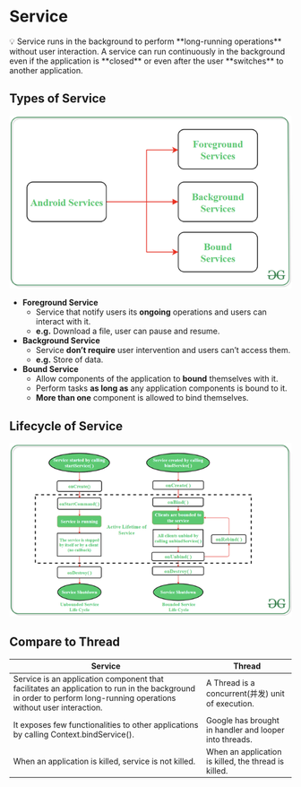 # Service

<aside>
💡 Service runs in the background to perform **long-running operations** without user interaction. A service can run continuously in the background even if the application is **closed** or even after the user **switches** to another application.

</aside>

## Types of Service

![Untitled](Type.png)

- **Foreground Service**
    - Service that notify users its **ongoing** operations and users can interact with it.
    - **e.g.** Download a file, user can pause and resume.
- **Background Service**
    - Service **don’t require** user intervention and users can’t access them.
    - **e.g.** Store of data.
- **Bound Service**
    - Allow components of the application to **bound** themselves with it.
    - Perform tasks **as long as** any application components is bound to it.
    - **More than one** component is allowed to bind themselves.

## Lifecycle of Service

![Untitled](LifeCycle.png)

## Compare to Thread

| Service | Thread |
| --- | --- |
| Service is an application component that facilitates an application to run in the background in order to perform long-running operations without user interaction.  | A Thread is a concurrent(并发) unit of execution. |
| It exposes few functionalities to other applications by calling Context.bindService(). | Google has brought in handler and looper into threads. |
| When an application is killed, service is not killed. | When an application is killed, the thread is killed. |
